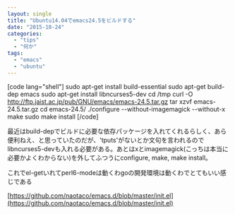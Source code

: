```yaml
---
layout: single
title: "Ubuntu14.04でemacs24.5をビルドする"
date: "2015-10-24"
categories: 
  - "tips"
  - "何か"
tags: 
  - "emacs"
  - "ubuntu"
---
```


\[code lang="shell"\] sudo apt-get install build-essential sudo apt-get build-dep emacs sudo apt-get install libncurses5-dev cd /tmp curl -O http://ftp.jaist.ac.jp/pub/GNU/emacs/emacs-24.5.tar.gz tar xzvf emacs-24.5.tar.gz cd emacs-24.5/ ./configure --without-imagemagick --without-x make sudo make install \[/code\]

最近はbuild-depでビルドに必要な依存パッケージを入れてくれるらしく、あら便利ねえ、と思っていたのだが、'tputs'がないとか文句を言われるのでlibncurses5-devも入れる必要がある。あとはxとimagemagick(こっちは本当に必要かよくわからない)を外してふつうにconfigure, make, make install。

これでel-getいれてperl6-modeは動くわgoの開発環境は動くわでとてもいい感じである

[https://github.com/naotaco/emacs.d/blob/master/init.el](https://github.com/naotaco/emacs.d/blob/master/init.el)
